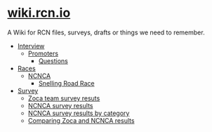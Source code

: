 [wiki.rcn.io](https://me4ta.gitbooks.io/rcn-wiki/content/)
=======

A Wiki for RCN files, surveys, drafts or things we need to remember.
* [Interview](interview/README.md)
  * [Promoters](interview/promoters/README.md)
    * [Questions](interview/promoters/questions.md)
* [Races](races/README.md)
  * [NCNCA](races/ncnca/README.md)
    * [Snelling Road Race](races/ncnca/snelling-road-race.md)
* [Survey](survey/README.md)
  * [Zoca team survey resuts](survey/zoca-team-survey-results.md)
  * [NCNCA survey results](survey/ncnca-survey-results.md)
  * [NCNCA survey results by category](survey/ncnca-survey-results-by-category.md)
  * [Comparing Zoca and NCNCA results](survey/comparing-zoca-and-ncnca-results.md)


